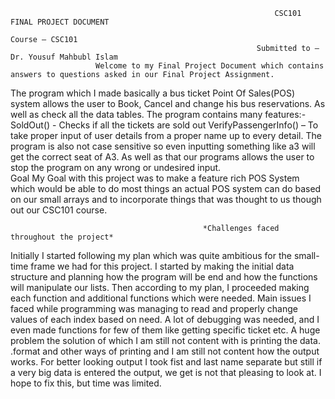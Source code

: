                                                                CSC101 FINAL PROJECT DOCUMENT
                                                                      Course – CSC101
                                                           Submitted to – Dr. Yousuf Mahbubl Islam
                       Welcome to my Final Project Document which contains answers to questions asked in our Final Project Assignment.

The program which I made basically a bus ticket Point Of Sales(POS) system allows the user to Book, Cancel and change his bus reservations. As well as check all the data tables. The program contains many features:-
SoldOut() - Checks if all the tickets are sold out
VerifyPassengerInfo() – To take proper input of user details from a proper name up to every detail.
The program is also not case sensitive so even inputting something like a3 will get the correct seat of A3. As well as that our programs allows the user to stop the program on any wrong or undesired input.  
Goal
My Goal with this project was to make a feature rich POS System which would be able to do most things an actual POS system can do based on our small arrays and to incorporate things that was thought to us though out our CSC101 course.

                                               *Challenges faced throughout the project*
Initially I started following my plan which was quite ambitious for the small-time frame we had for this project. I started by making the initial data structure and planning how the program will be end and how the functions will manipulate our lists. Then according to my plan, I proceeded making each function and additional functions which were needed. Main issues I faced while programming was managing to read and properly change values of each index based on need. A lot of debugging was needed, and I even made functions for few of them like getting specific ticket etc. A huge problem the solution of which I am still not content with is printing the data. .format and  other ways of printing and I am still not content how the output works. For better looking output I took fist and last name separate but still if a very big data is entered the output, we get is not that pleasing to look at. I hope to fix this, but time was limited.
